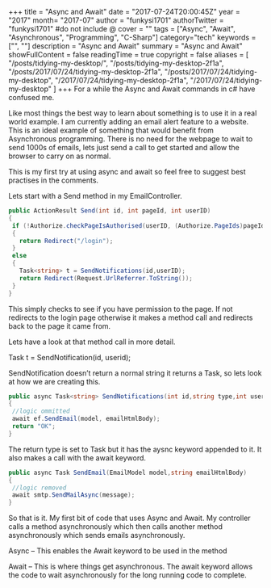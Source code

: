 +++
title = "Async and Await"
date = "2017-07-24T20:00:45Z"
year = "2017"
month= "2017-07"
author = "funkysi1701"
authorTwitter = "funkysi1701" #do not include @
cover = ""
tags = ["Async", "Await", "Asynchronous", "Programming", "C-Sharp"]
category="tech"
keywords = ["", ""]
description =  "Async and Await"
summary = "Async and Await"
showFullContent = false
readingTime = true
copyright = false
aliases = [
    "/posts/tidying-my-desktop/",
    "/posts/tidying-my-desktop-2f1a",
    "/posts/2017/07/24/tidying-my-desktop-2f1a",
    "/posts/2017/07/24/tidying-my-desktop",
    "/2017/07/24/tidying-my-desktop-2f1a",
    "/2017/07/24/tidying-my-desktop"
]
+++
For a while the Async and Await commands in c# have confused me.

Like most things the best way to learn about something is to use it in a real world example. I am currently adding an email alert feature to a website. This is an ideal example of something that would benefit from Asynchronous programming. There is no need for the webpage to wait to send 1000s of emails, lets just send a call to get started and allow the browser to carry on as normal.

This is my first try at using async and await so feel free to suggest best practises in the comments.

Lets start with a Send method in my EmailController.

```csharp
public ActionResult Send(int id, int pageId, int userID)
{
 if (!Authorize.checkPageIsAuthorised(userID, (Authorize.PageIds)pageId))
 {
   return Redirect("/login");
 }
 else
 {
   Task<string> t = SendNotifications(id,userID);
   return Redirect(Request.UrlReferrer.ToString());
 }
}
```

This simply checks to see if you have permission to the page. If not redirects to the login page otherwise it makes a method call and redirects back to the page it came from.

Lets have a look at that method call in more detail.

Task<string> t = SendNotification(id, userid);

SendNotification doesn’t return a normal string it returns a Task<string>, so lets look at how we are creating this.

```csharp
public async Task<string> SendNotifications(int id,string type,int userid)
{
 //logic ommitted
 await ef.SendEmail(model, emailHtmlBody);
 return "OK";
}
```

The return type is set to Task but it has the aysnc keyword appended to it. It also makes a call with the await keyword.

```csharp
public async Task SendEmail(EmailModel model,string emailHtmlBody)
{
 //logic removed
 await smtp.SendMailAsync(message);
}
```

So that is it. My first bit of code that uses Async and Await. My controller calls a method asynchronously which then calls another method asynchronously which sends emails asynchronously.

Async – This enables the Await keyword to be used in the method

Await – This is where things get asynchronous. The await keyword allows the code to wait asynchronously for the long running code to complete.